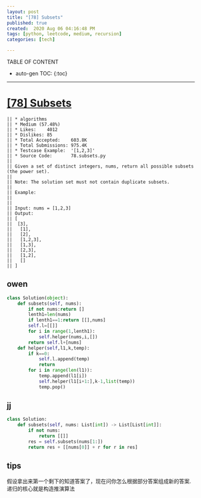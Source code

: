 ```yaml
---
layout: post
title: "[78] Subsets"
published: true
created:  2020 Aug 06 04:16:48 PM
tags: [python, leetcode, medium, recursion]
categories: [tech]

---
```


TABLE OF CONTENT

* auto-gen TOC:
{:toc}

- - -

# [[78] Subsets](https://leetcode.com/problems/subsets/description/)

    || * algorithms
    || * Medium (57.48%)
    || * Likes:    4012
    || * Dislikes: 85
    || * Total Accepted:    603.8K
    || * Total Submissions: 975.4K
    || * Testcase Example:  '[1,2,3]'
    || * Source Code:       78.subsets.py
    ||
    || Given a set of distinct integers, nums, return all possible subsets (the power set).
    ||
    || Note: The solution set must not contain duplicate subsets.
    ||
    || Example:
    ||
    ||
    || Input: nums = [1,2,3]
    || Output:
    || [
    || ⁠ [3],
    ||   [1],
    ||   [2],
    ||   [1,2,3],
    ||   [1,3],
    ||   [2,3],
    ||   [1,2],
    ||   []
    || ]

## owen

```python
class Solution(object):
    def subsets(self, nums):
        if not nums:return []
        lenth1=len(nums)
        if lenth1==1:return [[],nums]
        self.l=[[]]
        for i in range(1,lenth1):
            self.helper(nums,i,[])
        return self.l+[nums]
    def helper(self,l1,k,temp):
        if k==0:
            self.l.append(temp)
            return
        for i in range(len(l1)):
            temp.append(l1[i])
            self.helper(l1[i+1:],k-1,list(temp))
            temp.pop()
```

## jj

```python
class Solution:
    def subsets(self, nums: List[int]) -> List[List[int]]:
        if not nums:
            return [[]]
        res = self.subsets(nums[1:])
        return res + [[nums[0]] + r for r in res]
```

## tips
假设拿出来第一个剩下的知道答案了，现在问你怎么根据部分答案组成新的答案.
递归的核心就是构造推演算法

